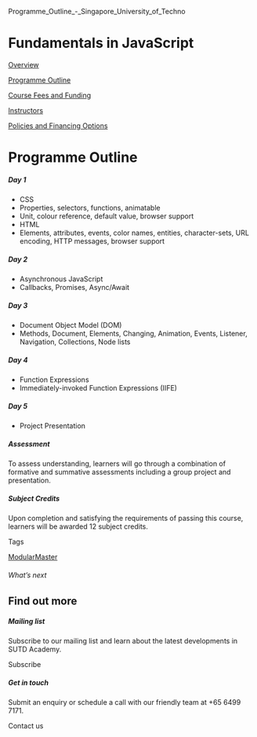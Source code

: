 Programme_Outline_-_Singapore_University_of_Techno



Fundamentals in JavaScript
==========================

[Overview](/course/fundamentals-in-javascript/#tabs)

[Programme Outline](/course/fundamentals-in-javascript/programme-outline/#tabs)

[Course Fees and Funding](/course/fundamentals-in-javascript/course-fees-and-funding/#tabs)

[Instructors](/course/fundamentals-in-javascript/instructors/#tabs)

[Policies and Financing Options](/course/fundamentals-in-javascript/policies-and-financing-options/#tabs)

Programme Outline
=================

##### Day 1

* CSS
* Properties, selectors, functions, animatable
* Unit, colour reference, default value, browser support
* HTML
* Elements, attributes, events, color names, entities, character-sets, URL encoding, HTTP messages, browser support

##### Day 2

* Asynchronous JavaScript
* Callbacks, Promises, Async/Await

##### Day 3

* Document Object Model (DOM)
* Methods, Document, Elements, Changing, Animation, Events, Listener, Navigation, Collections, Node lists

##### Day 4

* Function Expressions
* Immediately-invoked Function Expressions (IIFE)

##### Day 5

* Project Presentation

##### Assessment

To assess understanding, learners will go through a combination of formative and summative assessments including a group project and presentation.

##### **Subject Credits**

Upon completion and satisfying the requirements of passing this course, learners will be awarded 12 subject credits.

Tags

[ModularMaster](/admissions/academy/courses-and-modules/?academy-type-course=792)

###### What’s next

Find out more
-------------

##### Mailing list

Subscribe to our mailing list and learn about the latest developments in SUTD Academy.

Subscribe

##### Get in touch

Submit an enquiry or schedule a call with our friendly team at +65 6499 7171.

Contact us

